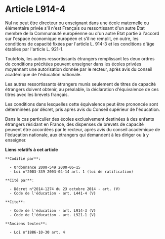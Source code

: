 # Article L914-4

Nul ne peut être directeur ou enseignant dans une école maternelle ou élémentaire privée s'il n'est Français ou ressortissant
d'un autre Etat membre de la Communauté européenne ou d'un autre Etat partie à l'accord sur l'espace économique européen et
s'il ne remplit, en outre, les conditions de capacité fixées par l'article L. 914-3 et les conditions d'âge établies par
l'article L. 921-1. 

Toutefois, les autres ressortissants étrangers remplissant les deux ordres de conditions précitées peuvent enseigner dans les
écoles privées moyennant une autorisation donnée par le recteur, après avis du conseil académique de l'éducation nationale. 

Les autres ressortissants étrangers munis seulement de titres de capacité étrangers doivent obtenir, au préalable, la
déclaration d'équivalence de ces titres avec les brevets français. 

Les conditions dans lesquelles cette équivalence peut être prononcée sont déterminées par décret, pris après avis du Conseil
supérieur de l'éducation. 

Dans le cas particulier des écoles exclusivement destinées à des enfants étrangers résidant en France, des dispenses de
brevets de capacité peuvent être accordées par le recteur, après avis du conseil académique de l'éducation nationale, aux
étrangers qui demandent à les diriger ou à y enseigner.

**Liens relatifs à cet article**

	**Codifié par**:

	  - Ordonnance 2000-549 2000-06-15
	  - Loi n°2003-339 2003-04-14 art. 1 (loi de ratification)

	**Cité par**:

	  - Décret n°2014-1274 du 23 octobre 2014 - art. (V)
	  - Code de l'éducation - art. L441-4 (V)

	**Cite**:

	  - Code de l'éducation - art. L914-3 (V)
	  - Code de l'éducation - art. L921-1 (V)

	**Anciens textes**:

	  - Loi n°1886-10-30 art. 4
